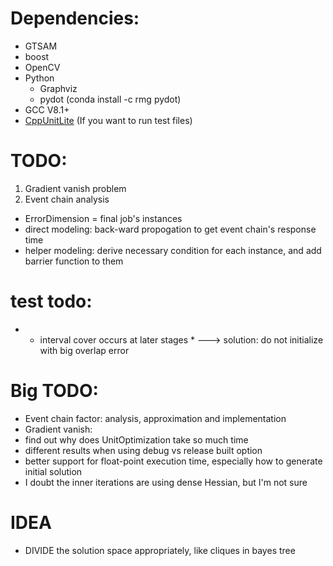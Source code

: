 # Dependencies:
- GTSAM
- boost
- OpenCV
- Python
    - Graphviz
    - pydot (conda install -c rmg pydot)
- GCC V8.1+
- [CppUnitLite](https://github.com/Zephyr06/CppUnitLite) (If you want to run test files)

# TODO:
1. Gradient vanish problem
3. Event chain analysis
- ErrorDimension = final job's instances
- direct modeling: back-ward propogation to get event chain's response time
- helper modeling: derive necessary condition for each instance, and add barrier function to them

# test todo:

- * interval cover occurs at later stages *
---> solution: do not initialize with big overlap error

# Big TODO:
- Event chain factor: analysis, approximation and implementation
- Gradient vanish:
- find out why does UnitOptimization take so much time
- different results when using debug vs release built option
- better support for float-point execution time, especially how to generate initial solution
- I doubt the inner iterations are using dense Hessian, but I'm not sure

# IDEA
- DIVIDE the solution space appropriately, like cliques in bayes tree
